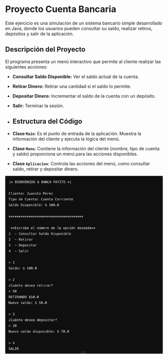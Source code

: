 # Proyecto Cuenta Bancaria
Este ejercicio es una simulación de un sistema bancario simple desarrollado en Java, donde los usuarios pueden consultar su saldo, realizar retiros, depósitos y salir de la aplicación.

## Descripción del Proyecto

El programa presenta un menú interactivo que permite al cliente realizar las siguientes acciones:
- **Consultar Saldo Disponible:** Ver el saldo actual de la cuenta.
- **Retirar Dinero:** Retirar una cantidad si el saldo lo permite.
- **Depositar Dinero:** Incrementar el saldo de la cuenta con un depósito.
- **Salir:** Terminar la sesión.
  
- ## Estructura del Código

- **Clase `Main`**: Es el punto de entrada de la aplicación. Muestra la información del cliente y ejecuta la lógica del menú.
- **Clase `Menu`**: Contiene la información del cliente (nombre, tipo de cuenta y saldo)  proporciona un menú para las acciones disponibles.
- **Clase `Aplicacion`**: Controla las acciones del menú, como consultar saldo, retirar y depositar dinero.



![Ejemplo de salida en consola al ejecutar la aplicacion ](img.png)

